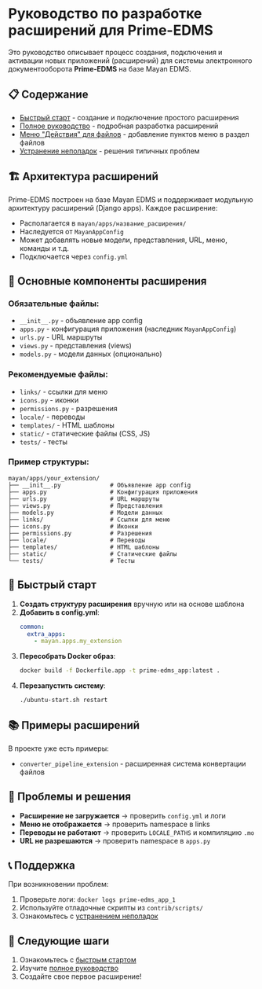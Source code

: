 # Руководство по разработке расширений для Prime-EDMS

Это руководство описывает процесс создания, подключения и активации новых приложений (расширений) для системы электронного документооборота **Prime-EDMS** на базе Mayan EDMS.

## 📋 Содержание

- [Быстрый старт](quick_start.md) - создание и подключение простого расширения
- [Полное руководство](development_guide.md) - подробная разработка расширений
- [Меню "Действия" для файлов](actions_menu_guide.md) - добавление пунктов меню в раздел файлов
- [Устранение неполадок](troubleshooting.md) - решения типичных проблем

## 🏗️ Архитектура расширений

Prime-EDMS построен на базе Mayan EDMS и поддерживает модульную архитектуру расширений (Django apps). Каждое расширение:

- Располагается в `mayan/apps/название_расширения/`
- Наследуется от `MayanAppConfig`
- Может добавлять новые модели, представления, URL, меню, команды и т.д.
- Подключается через `config.yml`

## 🔧 Основные компоненты расширения

### Обязательные файлы:
- `__init__.py` - объявление app config
- `apps.py` - конфигурация приложения (наследник `MayanAppConfig`)
- `urls.py` - URL маршруты
- `views.py` - представления (views)
- `models.py` - модели данных (опционально)

### Рекомендуемые файлы:
- `links/` - ссылки для меню
- `icons.py` - иконки
- `permissions.py` - разрешения
- `locale/` - переводы
- `templates/` - HTML шаблоны
- `static/` - статические файлы (CSS, JS)
- `tests/` - тесты

### Пример структуры:
```
mayan/apps/your_extension/
├── __init__.py              # Объявление app config
├── apps.py                  # Конфигурация приложения
├── urls.py                  # URL маршруты
├── views.py                 # Представления
├── models.py                # Модели данных
├── links/                   # Ссылки для меню
├── icons.py                 # Иконки
├── permissions.py           # Разрешения
├── locale/                  # Переводы
├── templates/               # HTML шаблоны
├── static/                  # Статические файлы
└── tests/                   # Тесты
```

## 🚀 Быстрый старт

1. **Создать структуру расширения** вручную или на основе шаблона
2. **Добавить в config.yml**:
   ```yaml
   common:
     extra_apps:
       - mayan.apps.my_extension
   ```
3. **Пересобрать Docker образ**:
   ```bash
   docker build -f Dockerfile.app -t prime-edms_app:latest .
   ```
4. **Перезапустить систему**:
   ```bash
   ./ubuntu-start.sh restart
   ```

## 📚 Примеры расширений

В проекте уже есть примеры:
- `converter_pipeline_extension` - расширенная система конвертации файлов

## 🐛 Проблемы и решения

- **Расширение не загружается** → проверить `config.yml` и логи
- **Меню не отображается** → проверить namespace в links
- **Переводы не работают** → проверить `LOCALE_PATHS` и компиляцию `.mo`
- **URL не разрешаются** → проверить namespace в `apps.py`

## 📞 Поддержка

При возникновении проблем:
1. Проверьте логи: `docker logs prime-edms_app_1`
2. Используйте отладочные скрипты из `contrib/scripts/`
3. Ознакомьтесь с [устранением неполадок](troubleshooting.md)

## 🎯 Следующие шаги

1. Ознакомьтесь с [быстрым стартом](quick_start.md)
2. Изучите [полное руководство](development_guide.md)
3. Создайте свое первое расширение!
